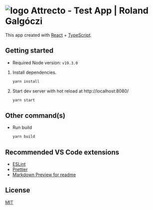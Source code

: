 # ![logo](https://attrecto.com/wp-content/uploads/2018/04/cropped-attrecto-logo-kicsi-32x32.png) Attrecto - Test App | Roland Galgóczi

This app created with [React](https://reactjs.org) + [TypeScript](https://www.typescriptlang.org/).

## Getting started

- Required Node version: `v19.3.0`

1. Install dependencies.

   ```bash
   yarn install
   ```

2. Start dev server with hot reload at http://localhost:8080/
   ```bash
   yarn start
   ```

## Other command(s)

- Run build
  ```bash
  yarn build
  ```

## Recommended VS Code extensions

- [ESLint](https://marketplace.visualstudio.com/items?itemName=dbaeumer.vscode-eslint)
- [Prettier](https://marketplace.visualstudio.com/items?itemName=esbenp.prettier-vscode)
- [Markdown Preview for readme](https://marketplace.visualstudio.com/items?itemName=shd101wyy.markdown-preview-enhanced)

## License

[MIT](https://choosealicense.com/licenses/mit/)
